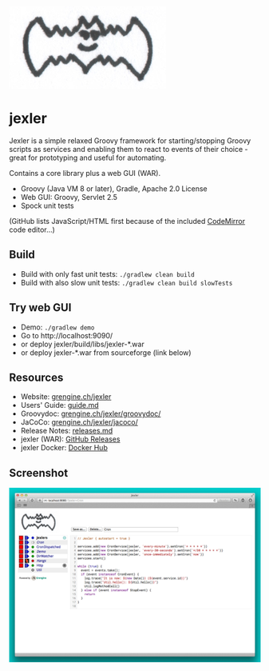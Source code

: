 [![image](jexler.jpg)](https://grengine.ch/jexler/)

# jexler

Jexler is a simple relaxed Groovy framework for starting/stopping
Groovy scripts as services and enabling them to react to events
of their choice - great for prototyping and useful for automating.

Contains a core library plus a web GUI (WAR).

* Groovy (Java VM 8 or later), Gradle, Apache 2.0 License
* Web GUI: Groovy, Servlet 2.5
* Spock unit tests

(GitHub lists JavaScript/HTML first because of the included
[CodeMirror](https://codemirror.net) code editor…)

## Build

* Build with only fast unit tests: `./gradlew clean build`
* Build with also slow unit tests: `./gradlew clean build slowTests`

## Try web GUI

* Demo: `./gradlew demo`
* Go to http://localhost:9090/
* or deploy jexler/build/libs/jexler-*.war
* or deploy jexler-*.war from sourceforge (link below)

## Resources

* Website: [grengine.ch/jexler](https://grengine.ch/jexler/)
* Users' Guide: [guide.md](guide.md)
* Groovydoc: [grengine.ch/jexler/groovydoc/](https://www.grengine.ch/jexler/groovydoc/)
* JaCoCo: [grengine.ch/jexler/jacoco/](https://www.grengine.ch/jexler/jacoco/)
* Release Notes: [releases.md](releases.md)
* jexler (WAR): [GitHub Releases](https://github.com/alainstalder/jexler/releases)
* jexler Docker: [Docker Hub](https://hub.docker.com/repository/docker/jexler/jexler/general)

## Screenshot

[![image](https://raw.githubusercontent.com/alainstalder/jexler/master/guide/jexler-gui.jpg)](https://raw.githubusercontent.com/alainstalder/jexler/master/guide/jexler-gui.jpg)
